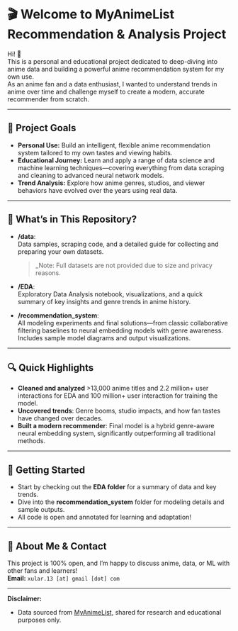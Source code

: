 # 🎬 Welcome to MyAnimeList Recommendation & Analysis Project

Hi! 👋  
This is a personal and educational project dedicated to deep-diving into anime data and building a powerful anime recommendation system for my own use.  
As an anime fan and a data enthusiast, I wanted to understand trends in anime over time and challenge myself to create a modern, accurate recommender from scratch.

---

## 🌟 Project Goals

- **Personal Use:** Build an intelligent, flexible anime recommendation system tailored to my own tastes and viewing habits.
- **Educational Journey:** Learn and apply a range of data science and machine learning techniques—covering everything from data scraping and cleaning to advanced neural network models.
- **Trend Analysis:** Explore how anime genres, studios, and viewer behaviors have evolved over the years using real data.

---

## 📂 What’s in This Repository?

- **/data**:  
  Data samples, scraping code, and a detailed guide for collecting and preparing your own datasets.

  > \_Note: Full datasets are not provided due to size and privacy reasons.

- **/EDA**:  
  Exploratory Data Analysis notebook, visualizations, and a quick summary of key insights and genre trends in anime history.

- **/recommendation_system**:  
  All modeling experiments and final solutions—from classic collaborative filtering baselines to neural embedding models with genre awareness.  
  Includes sample model diagrams and output visualizations.

---

## 🔍 Quick Highlights

- **Cleaned and analyzed** >13,000 anime titles and 2.2 million+ user interactions for EDA and 100 million+ user interaction for training the model.
- **Uncovered trends**: Genre booms, studio impacts, and how fan tastes have changed over decades.
- **Built a modern recommender**: Final model is a hybrid genre-aware neural embedding system, significantly outperforming all traditional methods.

---

## 🚦 Getting Started

- Start by checking out the **EDA folder** for a summary of data and key trends.
- Dive into the **recommendation_system** folder for modeling details and sample outputs.
- All code is open and annotated for learning and adaptation!

---

## 🤝 About Me & Contact

This project is 100% open, and I’m happy to discuss anime, data, or ML with other fans and learners!  
**Email:** `xular.13 [at] gmail [dot] com`

---

**Disclaimer:**

- Data sourced from [MyAnimeList](https://myanimelist.net/), shared for research and educational purposes only.
